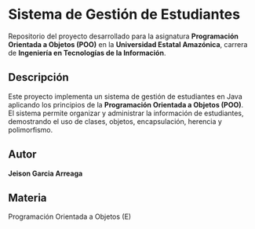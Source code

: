 # Sistema de Gestión de Estudiantes

Repositorio del proyecto desarrollado para la asignatura **Programación Orientada a Objetos (POO)** en la **Universidad Estatal Amazónica**, carrera de **Ingeniería en Tecnologías de la Información**.

## Descripción
Este proyecto implementa un sistema de gestión de estudiantes en Java aplicando los principios de la **Programación Orientada a Objetos (POO)**.  
El sistema permite organizar y administrar la información de estudiantes, demostrando el uso de clases, objetos, encapsulación, herencia y polimorfismo.

## Autor
**Jeison Garcia Arreaga**

## Materia
Programación Orientada a Objetos (E)
